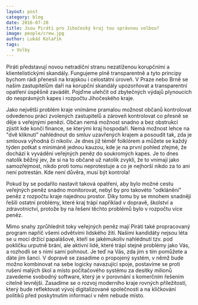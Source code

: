```yaml
---
layout: post
category: blog
date: 2016-07-20
title: Jsou Piráti pro Jihočeský kraj tou správnou volbou?
image: people/crew.jpg
author: Lukáš Kolařík
tags:
  - Volby
---
```


Piráti představují novou netradiční stranu nezatíženou korupčními a klientelistickými skandály.
Fungujeme plně transparentně a tyto principy bychom rádi přenesli na krajskou i celostátní úroveň.
V Praze nebo Brně se našim zastupitelům daří na korupční skandály upozorňovat a transparentní opatření úspěšně zavádět.
Pojďme ulehčit od zbytečných výdajů plynoucích do nesprávných kapes i rozpočtu Jihočeského kraje.

Jako největší problém kraje vnímáme pramalou možnost občanů kontrolovat odvedenou práci zvolených zastupitelů
a zároveň kontrolovat co přesně se děje s veřejnými penězi.
Občan nemá možnost snadno a bez obstrukcí zjistit kde končí finance, se kterými kraj hospodaří.
Nemá možnost lehce na "dvě kliknutí" nahlédnout do smluv uzavřených krajem a posoudit tak, zda je smlouva výhodná či nikoliv.
Je dnes již téměř folklórem a můžete se každý týden potkat s minimáně jednou kauzou, kde je na první pohled zřejmé, že dochází k vyvádění veřejných peněz do soukromých kapes.
Je to dnes natolik běžný jev, že si na to občané už natolik zvykli, že to vnímají jako samozřejmost, nikdo proti tomu neprotestuje a co je nejhorší nikdo za to ani není potrestán.
Kde není důvěra, musí být kontrola!

Pokud by se podařilo nastavit taková opatření, aby bylo možné cestu veřejných peněz snadno monitorovat, nebyl by pro takovéto "odklánění" peněz z rozpočtu kraje najednou prostor.
Díky tomu by se mnohem snadněji řešili ostatní problémy, které kraj trápí například v dopravě,
školství a zdravotnictví, protože by na řešení těchto problémů bylo v rozpočtu více peněz.

Mimo snahy zprůhlednit toky veřejných peněz mají Piráti také propracovaný program napříč všemi odvětvími lidského žití.
Našimi kandidáty nejsou léta se u moci držící papalášové, kteří se jakémukoliv nahlédnutí tzv. pod pokličku urputně
brání, ale aktivní lidé, které trápí stejné problémy jako Vás, a rozhodli se s nimi sami pohnout. Je teď na Vás,
zda jim s tím pomůžete a dáte jim šanci. V dopravě se zasadíme o propojený systém, v němž bude možno kombinovat na sebe
logicky navazující spoje, postavíme se proti rušení malých škol a místo počítačového systému za desítky milionů
zavedeme svobodný software, který je v porovnání s komerčním řešením citelně levnější.
Zasadíme se o rozvoj moderního kraje rovných příležitostí, který bude reflektovat vývoj digitalizované
společnosti a na kličkování politiků před poskytnutím informací v něm nebude místo.
